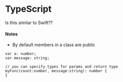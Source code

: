 # TypeScript

Is this similar to Swift??

#### Notes
- By default members in a class are public



```typesript
var a: number;
var message: string;

// you can specify types for params and return type
myFunc(count:number, message:string): number {
}
```
